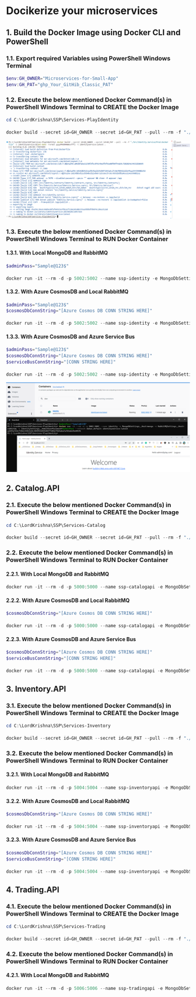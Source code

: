 # Docikerize your microservices

## 1. Build the Docker Image using Docker CLI and PowerShell

### 1.1. Export required Variables using PowerShell Windows Terminal

```powershell
$env:GH_OWNER="Microservices-for-Small-App"
$env:GH_PAT="ghp_Your_GitHib_Classic_PAT"
```

### 1.2. Execute the below mentioned Docker Command(s) in PowerShell Windows Terminal to **CREATE** the Docker Image

```powershell
cd C:\LordKrishna\SSP\Services-PlayIdentity

docker build --secret id=GH_OWNER --secret id=GH_PAT --pull --rm -f "./Src/Identity.Service/Prod.Dockerfile" -t ssp-identityservice:$(Get-Date -Format yyyyMMddHHmmssfff) -t ssp-identityservice:latest .
```

![Build Docker Image Locally |150x150](./Images/Dockerize/Build_Image_Locally_Identity.PNG)

### 1.3. Execute the below mentioned Docker Command(s) in PowerShell Windows Terminal to **RUN** Docker Container

#### 1.3.1. With Local MongoDB and RabbitMQ

```powershell
$adminPass="Sample@123$"

docker run -it --rm -d -p 5002:5002 --name ssp-identity -e MongoDbSettings__Host=mongo -e RabbitMQSettings__Host=rabbitmq -e IdentitySettings__AdminUserPassword=$adminPass --network dc-mongo-rmq_default ssp-identityservice:latest
```

#### 1.3.2. With Azure CosmosDB and Local RabbitMQ

```powershell
$adminPass="Sample@123$"
$cosmosDbConnString="[Azure Cosmos DB CONN STRING HERE]"

docker run -it --rm -d -p 5002:5002 --name ssp-identity -e MongoDbSettings__ConnectionString=$cosmosDbConnString -e RabbitMQSettings__Host=rabbitmq -e IdentitySettings__AdminUserPassword=$adminPass --network dc-mongo-rmq_default ssp-identityservice:latest
```

#### 1.3.3. With Azure CosmosDB and Azure Service Bus

```powershell
$adminPass="Sample@123$"
$cosmosDbConnString="[Azure Cosmos DB CONN STRING HERE]"
$serviceBusConnString="[CONN STRING HERE]"

docker run -it --rm -d -p 5002:5002 --name ssp-identity -e MongoDbSettings__ConnectionString=$cosmosDbConnString -e ServiceBusSettings__ConnectionString=$serviceBusConnString -e ServiceSettings__MessageBroker="SERVICEBUS" -e IdentitySettings__AdminUserPassword=$adminPass --network dc-mongo-rmq_default ssp-identityservice:latest
```

![Run Docker Container Locally |150x150](./Images/Dockerize/Run_Container_Locally_Identity.PNG)

## 2. Catalog.API

### 2.1. Execute the below mentioned Docker Command(s) in PowerShell Windows Terminal to **CREATE** the Docker Image

```powershell
cd C:\LordKrishna\SSP\Services-Catalog

docker build --secret id=GH_OWNER --secret id=GH_PAT --pull --rm -f "./src/Catalog.API/Prod.Dockerfile" -t ssp-catalogapi:$(Get-Date -Format yyyyMMddHHmmssfff) -t ssp-catalogapi:latest .
```

### 2.2. Execute the below mentioned Docker Command(s) in PowerShell Windows Terminal to **RUN** Docker Container

#### 2.2.1. With Local MongoDB and RabbitMQ

```powershell
docker run -it --rm -d -p 5000:5000 --name ssp-catalogapi -e MongoDbSettings__Host=mongo -e RabbitMQSettings__Host=rabbitmq --network dc-mongo-rmq_default ssp-catalogapi:latest
```

#### 2.2.2. With Azure CosmosDB and Local RabbitMQ

```powershell
$cosmosDbConnString="[Azure Cosmos DB CONN STRING HERE]"

docker run -it --rm -d -p 5000:5000 --name ssp-catalogapi -e MongoDbSettings__ConnectionString=$cosmosDbConnString -e RabbitMQSettings__Host=rabbitmq --network dc-mongo-rmq_default ssp-catalogapi:latest
```

#### 2.2.3. With Azure CosmosDB and Azure Service Bus

```powershell
$cosmosDbConnString="[Azure Cosmos DB CONN STRING HERE]"
$serviceBusConnString="[CONN STRING HERE]"

docker run -it --rm -d -p 5000:5000 --name ssp-catalogapi -e MongoDbSettings__ConnectionString=$cosmosDbConnString -e ServiceBusSettings__ConnectionString=$serviceBusConnString -e ServiceSettings__MessageBroker="SERVICEBUS" --network dc-mongo-rmq_default ssp-catalogapi:latest
```

## 3. Inventory.API

### 3.1. Execute the below mentioned Docker Command(s) in PowerShell Windows Terminal to **CREATE** the Docker Image

```powershell
cd C:\LordKrishna\SSP\Services-Inventory

docker build --secret id=GH_OWNER --secret id=GH_PAT --pull --rm -f "./src/Inventory.API/Prod.Dockerfile" -t ssp-inventoryapi:$(Get-Date -Format yyyyMMddHHmmssfff) -t ssp-inventoryapi:latest .
```

### 3.2. Execute the below mentioned Docker Command(s) in PowerShell Windows Terminal to **RUN** Docker Container

#### 3.2.1. With Local MongoDB and RabbitMQ

```powershell
docker run -it --rm -d -p 5004:5004 --name ssp-inventoryapi -e MongoDbSettings__Host=mongo -e RabbitMQSettings__Host=rabbitmq --network dc-mongo-rmq_default ssp-inventoryapi:latest
```

#### 3.2.2. With Azure CosmosDB and Local RabbitMQ

```powershell
$cosmosDbConnString="[Azure Cosmos DB CONN STRING HERE]"

docker run -it --rm -d -p 5004:5004 --name ssp-inventoryapi -e MongoDbSettings__ConnectionString=$cosmosDbConnString -e RabbitMQSettings__Host=rabbitmq --network dc-mongo-rmq_default ssp-inventoryapi:latest
```

#### 3.2.3. With Azure CosmosDB and Azure Service Bus

```powershell
$cosmosDbConnString="[Azure Cosmos DB CONN STRING HERE]"
$serviceBusConnString="[CONN STRING HERE]"

docker run -it --rm -d -p 5004:5004 --name ssp-inventoryapi -e MongoDbSettings__ConnectionString=$cosmosDbConnString -e ServiceBusSettings__ConnectionString=$serviceBusConnString -e ServiceSettings__MessageBroker="SERVICEBUS" --network dc-mongo-rmq_default ssp-inventoryapi:latest
```

## 4. Trading.API

### 4.1. Execute the below mentioned Docker Command(s) in PowerShell Windows Terminal to **CREATE** the Docker Image

```powershell
cd C:\LordKrishna\SSP\Services-Trading

docker build --secret id=GH_OWNER --secret id=GH_PAT --pull --rm -f "./src/Trading.API/Prod.Dockerfile" -t ssp-tradingapi:$(Get-Date -Format yyyyMMddHHmmssfff) -t ssp-tradingapi:latest .
```

### 4.2. Execute the below mentioned Docker Command(s) in PowerShell Windows Terminal to **RUN** Docker Container

#### 4.2.1. With Local MongoDB and RabbitMQ

```powershell
docker run -it --rm -d -p 5006:5006 --name ssp-tradingapi -e MongoDbSettings__Host=mongo -e RabbitMQSettings__Host=rabbitmq --network dc-mongo-rmq_default ssp-tradingapi:latest
```
